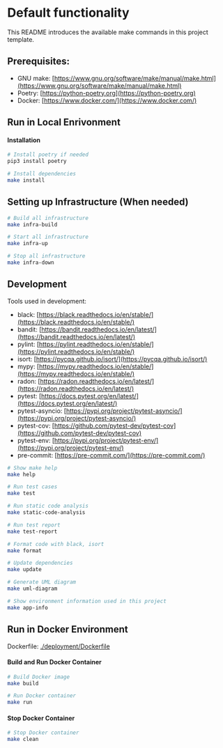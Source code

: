 # Default functionality

This README introduces the available make commands in this project template.

## Prerequisites:
- GNU make: [https://www.gnu.org/software/make/manual/make.html](https://www.gnu.org/software/make/manual/make.html)
- Poetry: [https://python-poetry.org](https://python-poetry.org)
- Docker: [https://www.docker.com/](https://www.docker.com/)

## Run in Local Enrivonment

#### Installation

```bash
# Install poetry if needed
pip3 install poetry

# Install dependencies
make install
```

## Setting up Infrastructure (When needed)

```bash
# Build all infrastructure
make infra-build

# Start all infrastructure
make infra-up

# Stop all infrastructure
make infra-down
```

## Development

Tools used in development:
- black: [https://black.readthedocs.io/en/stable/](https://black.readthedocs.io/en/stable/)
- bandit: [https://bandit.readthedocs.io/en/latest/](https://bandit.readthedocs.io/en/latest/)
- pylint: [https://pylint.readthedocs.io/en/stable/](https://pylint.readthedocs.io/en/stable/)
- isort: [https://pycqa.github.io/isort/](https://pycqa.github.io/isort/)
- mypy: [https://mypy.readthedocs.io/en/stable/](https://mypy.readthedocs.io/en/stable/)
- radon: [https://radon.readthedocs.io/en/latest/](https://radon.readthedocs.io/en/latest/)
- pytest: [https://docs.pytest.org/en/latest/](https://docs.pytest.org/en/latest/)
- pytest-asyncio: [https://pypi.org/project/pytest-asyncio/](https://pypi.org/project/pytest-asyncio/)
- pytest-cov: [https://github.com/pytest-dev/pytest-cov](https://github.com/pytest-dev/pytest-cov)
- pytest-env: [https://pypi.org/project/pytest-env/](https://pypi.org/project/pytest-env/)
- pre-commit: [https://pre-commit.com/](https://pre-commit.com/)

```bash
# Show make help
make help

# Run test cases
make test

# Run static code analysis
make static-code-analysis

# Run test report
make test-report

# Format code with black, isort
make format

# Update dependencies
make update

# Generate UML diagram
make uml-diagram

# Show environment information used in this project
make app-info
```

## Run in Docker Environment

Dockerfile: [./deployment/Dockerfile](./deployment/Dockerfile)

#### Build and Run Docker Container

```bash
# Build Docker image
make build

# Run Docker container
make run
```

#### Stop Docker Container

```bash
# Stop Docker container
make clean
```
